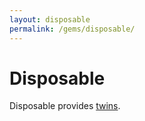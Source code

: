 ```yaml
---
layout: disposable
permalink: /gems/disposable/
---
```


# Disposable

Disposable provides [twins](/gems/disposable/twin/).